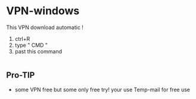 # VPN-windows
This VPN download automatic !
1. ctrl+R
2. type " CMD "
3. past this command
 
```bash

```


## Pro-TIP
- some VPN free but some only free try! your use Temp-mail for free use
